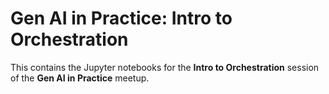 # Gen AI in Practice: Intro to Orchestration

This contains the Jupyter notebooks for the **Intro to Orchestration** session of the **Gen AI in Practice** meetup.
